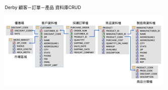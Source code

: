 Derby 顧客－訂單－產品 資料庫CRUD

<img src="https://raw.githubusercontent.com/jamesliao612/SpringMVC_1128_JDBC/master/src/main/webapp/images/derby.png"/>
